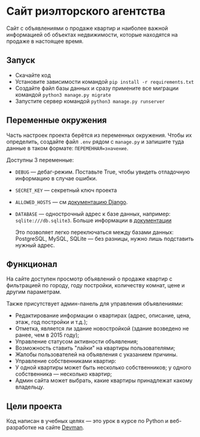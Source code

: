 # Сайт риэлторского агентства

Сайт с объявлениями о продаже квартир и наиболее важной информацией об объектах недвижимости, которые находятся на продаже в настоящее время.

## Запуск

- Скачайте код
- Установите зависимости командой `pip install -r requirements.txt`
- Создайте файл базы данных и сразу примените все миграции командой `python3 manage.py migrate`
- Запустите сервер командой `python3 manage.py runserver`

## Переменные окружения

Часть настроек проекта берётся из переменных окружения. Чтобы их определить, создайте файл `.env` рядом с `manage.py` и запишите туда данные в таком формате: `ПЕРЕМЕННАЯ=значение`.

Доступны 3 переменные:
- `DEBUG` — дебаг-режим. Поставьте True, чтобы увидеть отладочную информацию в случае ошибки.
- `SECRET_KEY` — секретный ключ проекта
- `ALLOWED_HOSTS` — см [документацию Django](https://docs.djangoproject.com/en/5.2/ref/settings/#allowed-hosts).
- `DATABASE` — однострочный адрес к базе данных, например: `sqlite:///db.sqlite3`. Больше информации в [документации](https://github.com/jacobian/dj-database-url)

    Это позволяет легко переключаться между базами данных: PostgreSQL, MySQL, SQLite — без разницы, нужно лишь подставить нужный адрес.

## Функционал

На сайте доступен просмотр объявлений о продаже квартир с фильтрацией по городу, году постройки, количеству комнат, цене и другим параметрам.

Также присутствует админ-панель для управления объявлениями:
- Редактирование информации о квартирах (адрес, описание, цена, этаж, год постройки и т.д.);
- Отметка, является ли здание новостройкой (здание возведено не ранее, чем в 2015 году);
- Управление статусом активности объявления;
- Возможность ставить "лайки" на квартиры пользователями;
- Жалобы пользователей на объявления с указанием причины.
- Управление собственниками квартир:
- У одной квартиры может быть несколько собственников; у одного собственника — несколько квартир;
- Админ сайта может выбрать, какие квартиры принадлежат какому владельцу.

## Цели проекта

Код написан в учебных целях — это урок в курсе по Python и веб-разработке на сайте [Devman](https://dvmn.org).
